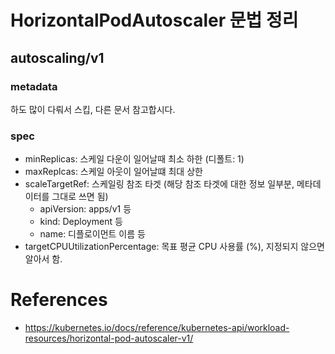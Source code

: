 # HorizontalPodAutoscaler 문법 정리

## autoscaling/v1

### metadata

하도 많이 다뤄서 스킵, 다른 문서 참고합시다.

### spec

- minReplicas: 스케일 다운이 일어날때 최소 하한 (디폴트: 1)
- maxReplcas: 스케일 아웃이 일어날떄 최대 상한
- scaleTargetRef: 스케일링 참조 타겟 (해당 참조 타겟에 대한 정보 일부분, 메타데이터를 그대로 쓰면 됨)
  - apiVersion: apps/v1 등
  - kind: Deployment 등
  - name: 디플로이먼트 이름 등
- targetCPUUtilizationPercentage: 목표 평균 CPU 사용률 (%), 지정되지 않으면 알아서 함.



# References

- https://kubernetes.io/docs/reference/kubernetes-api/workload-resources/horizontal-pod-autoscaler-v1/

